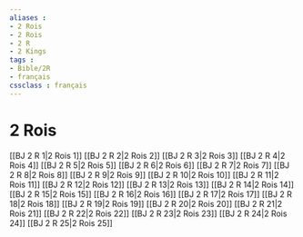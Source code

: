 ```yaml
---
aliases : 
- 2 Rois
- 2 Rois
- 2 R
- 2 Kings
tags : 
- Bible/2R
- français
cssclass : français
---
```


# 2 Rois

[[BJ 2 R 1|2 Rois 1]]
[[BJ 2 R 2|2 Rois 2]]
[[BJ 2 R 3|2 Rois 3]]
[[BJ 2 R 4|2 Rois 4]]
[[BJ 2 R 5|2 Rois 5]]
[[BJ 2 R 6|2 Rois 6]]
[[BJ 2 R 7|2 Rois 7]]
[[BJ 2 R 8|2 Rois 8]]
[[BJ 2 R 9|2 Rois 9]]
[[BJ 2 R 10|2 Rois 10]]
[[BJ 2 R 11|2 Rois 11]]
[[BJ 2 R 12|2 Rois 12]]
[[BJ 2 R 13|2 Rois 13]]
[[BJ 2 R 14|2 Rois 14]]
[[BJ 2 R 15|2 Rois 15]]
[[BJ 2 R 16|2 Rois 16]]
[[BJ 2 R 17|2 Rois 17]]
[[BJ 2 R 18|2 Rois 18]]
[[BJ 2 R 19|2 Rois 19]]
[[BJ 2 R 20|2 Rois 20]]
[[BJ 2 R 21|2 Rois 21]]
[[BJ 2 R 22|2 Rois 22]]
[[BJ 2 R 23|2 Rois 23]]
[[BJ 2 R 24|2 Rois 24]]
[[BJ 2 R 25|2 Rois 25]]
